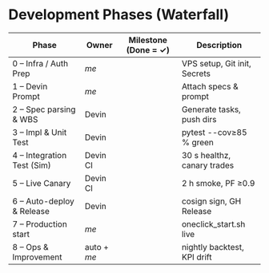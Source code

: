 # Development Phases (Waterfall)

| Phase | Owner | Milestone (Done = ✓) | Description |
|-------|-------|----------------------|-------------|
| 0 – Infra / Auth Prep | _me_ |  | VPS setup, Git init, Secrets |
| 1 – Devin Prompt | _me_ |  | Attach specs & prompt |
| 2 – Spec parsing & WBS | Devin |  | Generate tasks, push dirs |
| 3 – Impl & Unit Test | Devin |  | pytest --cov≥85 % green |
| 4 – Integration Test (Sim) | Devin CI |  | 30 s healthz, canary trades |
| 5 – Live Canary | Devin CI |  | 2 h smoke, PF ≥0.9 |
| 6 – Auto-deploy & Release | Devin |  | cosign sign, GH Release |
| 7 – Production start | _me_ |  | oneclick_start.sh live |
| 8 – Ops & Improvement | auto + _me_ |  | nightly backtest, KPI drift |

